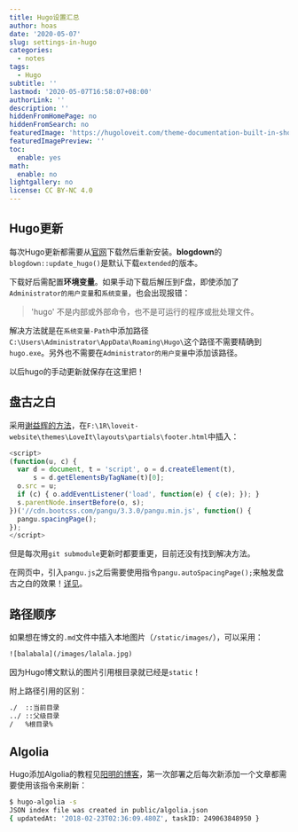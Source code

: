 ```yaml
---
title: Hugo设置汇总
author: hoas
date: '2020-05-07'
slug: settings-in-hugo
categories:
  - notes
tags:
  - Hugo
subtitle: ''
lastmod: '2020-05-07T16:58:07+08:00'
authorLink: ''
description: ''
hiddenFromHomePage: no
hiddenFromSearch: no
featuredImage: 'https://hugoloveit.com/theme-documentation-built-in-shortcodes/featured-image.png'
featuredImagePreview: ''
toc:
  enable: yes
math:
  enable: no
lightgallery: no
license: CC BY-NC 4.0
---
```


## Hugo更新

每次Hugo更新都需要从[官网](https://github.com/gohugoio/hugo/releases)下载然后重新安装。**blogdown**的`blogdown::update_hugo()`是默认下载`extended`的版本。

下载好后需配置**环境变量**。如果手动下载后解压到F盘，即使添加了`Administrator的用户变量`和`系统变量`，也会出现报错：

<!--more-->

> 'hugo' 不是内部或外部命令，也不是可运行的程序或批处理文件。

解决方法就是在`系统变量-Path`中添加路径`C:\Users\Administrator\AppData\Roaming\Hugo\`这个路径不需要精确到`hugo.exe`。另外也不需要在`Administrator的用户变量`中添加该路径。

以后hugo的手动更新就保存在这里把！

## 盘古之白

采用[谢益辉的方法](https://yihui.org/cn/2017/05/pangu/)，在`F:\1R\loveit-website\themes\LoveIt\layouts\partials\footer.html`中插入：

```js
<script>
(function(u, c) {
  var d = document, t = 'script', o = d.createElement(t),
      s = d.getElementsByTagName(t)[0];
  o.src = u;
  if (c) { o.addEventListener('load', function(e) { c(e); }); }
  s.parentNode.insertBefore(o, s);
})('//cdn.bootcss.com/pangu/3.3.0/pangu.min.js', function() {
  pangu.spacingPage();
});
</script>
```

但是每次用`git submodule`更新时都要重更，目前还没有找到解决方法。

在网页中，引入`pangu.js`之后需要使用指令`pangu.autoSpacingPage();`来触发盘古之白的效果！[详见](https://github.com/vinta/pangu.js)。

## 路径顺序

如果想在博文的`.md`文件中插入本地图片（`/static/images/`），可以采用：

```cmd
![balabala](/images/lalala.jpg)
```

因为Hugo博文默认的图片引用根目录就已经是`static`！

附上路径引用的区别：

```cmd
./  ::当前目录
../ ::父级目录
/   %根目录%
```

## Algolia

Hugo添加Algolia的教程见[阳明的博客](https://www.qikqiak.com/post/hugo-integrated-algolia-search/)，第一次部署之后每次新添加一个文章都需要使用该指令来刷新：

```bash
$ hugo-algolia -s
JSON index file was created in public/algolia.json
{ updatedAt: '2018-02-23T02:36:09.480Z', taskID: 249063848950 }
```

